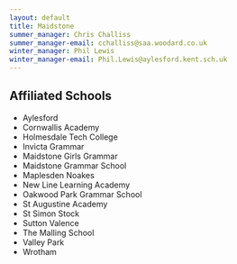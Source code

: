 ```yaml
---
layout: default
title: Maidstone
summer_manager: Chris Challiss
summer_manager-email: cchalliss@saa.woodard.co.uk
winter_manager: Phil Lewis
winter_manager-email: Phil.Lewis@aylesford.kent.sch.uk
---
```


## Affiliated Schools

- Aylesford
- Cornwallis Academy
- Holmesdale Tech College
- Invicta Grammar
- Maidstone Girls Grammar
- Maidstone Grammar School
- Maplesden Noakes
- New Line Learning Academy
- Oakwood Park Grammar School
- St Augustine Academy
- St Simon Stock
- Sutton Valence
- The Malling School
- Valley Park
- Wrotham